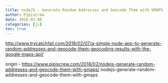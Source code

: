 ```yaml
---
title: nodeJS - Generate Random Addresses and Geocode Them with GMAPS
author: PipisCrew
date: 2018-02-08
categories: [js]
toc: true
---
```


http://www.trycatchfail.com/2018/02/07/a-simple-node-app-to-generate-random-addresses-and-geocode-them-geocoding-results-with-the-google-maps-api/

origin - https://www.pipiscrew.com/2018/02/nodejs-generate-random-addresses-and-geocode-them-with-gmaps/ nodejs-generate-random-addresses-and-geocode-them-with-gmaps